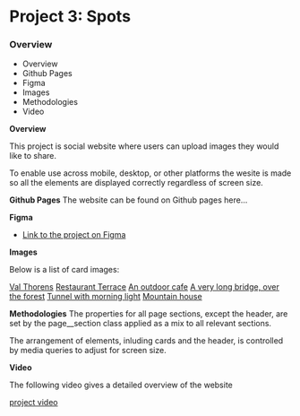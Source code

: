# Project 3: Spots

### Overview

- Overview
- Github Pages
- Figma
- Images
- Methodologies
- Video

**Overview**

This project is social website where users can upload images they would like to share.

To enable use across mobile, desktop, or other platforms the wesite is made so all the elements are displayed correctly regardless of screen size.

**Github Pages**
The website can be found on Github pages here...

**Figma**

- [Link to the project on Figma](https://www.figma.com/file/BBNm2bC3lj8QQMHlnqRsga/Sprint-3-Project-%E2%80%94-Spots?type=design&node-id=2%3A60&mode=design&t=afgNFybdorZO6cQo-1)

**Images**

Below is a list of card images:

[Val Thorens](https://images/1-photo-by-moritz-feldmann-from-pexels.jpg)
[Restaurant Terrace](https://images/2-photo-by-ceiline-from-pexels.jpg)
[An outdoor cafe](https://images/3-photo-by-tubanur-dogan-from-pexels.jpg)
[A very long bridge, over the forest](https://images/4-photo-by-maurice-laschet-from-pexels.jpg)
[Tunnel with morning light](https://images/5-photo-by-van-anh-nguyen-from-pexels.jpg)
[Mountain house](https://images/6-photo-by-moritz-feldmann-from-pexels.jpg)

**Methodologies**
The properties for all page sections, except the header, are set by the page\_\_section class applied as a mix to all relevant sections.

The arrangement of elements, inluding cards and the header, is controlled by media queries to adjust for screen size.

**Video**

The following video gives a detailed overview of the website

[project video](https://)

